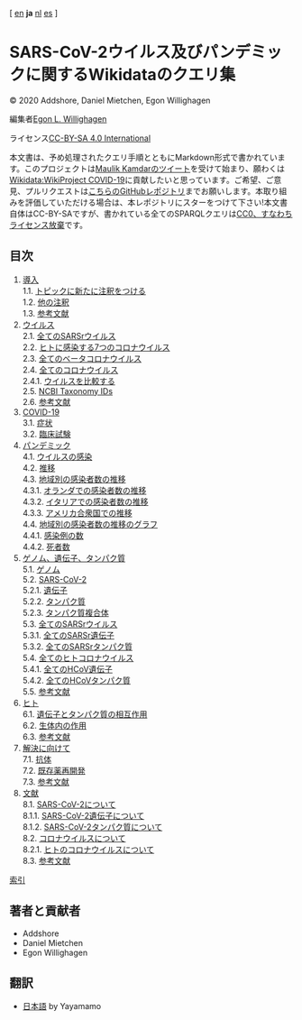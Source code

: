 [ [en](../index.md) **ja** [nl](../nl/index.md) [es](../es/index.md)  ]

# SARS-CoV-2ウイルス及びパンデミックに関するWikidataのクエリ集

© 2020 Addshore, Daniel Mietchen, Egon Willighagen

編集者[Egon L. Willighagen](https://orcid.org/0000-0001-7542-0286)

ライセンス[CC-BY-SA 4.0 International](https://creativecommons.org/licenses/by-sa/4.0/)

本文書は、予め処理されたクエリ手順とともにMarkdown形式で書かれています。このプロジェクトは[Maulik Kamdarのツイート](https://twitter.com/maulikkamdar/status/1239599404098740225)を受けて始まり、願わくは[Wikidata:WikiProject COVID-19](https://www.wikidata.org/wiki/Wikidata:WikiProject_COVID-19)に貢献したいと思っています。ご希望、ご意見、プルリクエストは[こちらのGitHubレポジトリ](https://github.com/egonw/SARS-CoV-2-Queries/)までお願いします。本取り組みを評価していただける場合は、本レポジトリにスターをつけて下さい!本文書自体はCC-BY-SAですが、書かれている全てのSPARQLクエリは[CC0、すなわちライセンス放棄](https://creativecommons.org/share-your-work/public-domain/cc0/)です。

## 目次

1. [導入](intro.md) <br />
1.1. [トピックに新たに注釈をつける](intro.md#トピックに新たに注釈をつける) <br />
1.2. [他の注釈](intro.md#他の注釈) <br />
1.3. [参考文献](intro.md#参考文献) <br />
2. [ウイルス](viruses.md) <br />
2.1. [全てのSARSrウイルス](viruses.md#全てのsarsrウイルス) <br />
2.2. [ヒトに感染する7つのコロナウイルス](viruses.md#ヒトに感染する7つのコロナウイルス) <br />
2.3. [全てのベータコロナウイルス](viruses.md#全てのベータコロナウイルス) <br />
2.4. [全てのコロナウイルス](viruses.md#全てのコロナウイルス) <br />
2.4.1. [ウイルスを比較する](viruses.md#ウイルスを比較する) <br />
2.5. [NCBI Taxonomy IDs](viruses.md#ncbi-taxonomy-ids) <br />
2.6. [参考文献](viruses.md#参考文献) <br />
3. [COVID-19](covid.md) <br />
3.1. [症状](covid.md#症状) <br />
3.2. [臨床試験](covid.md#臨床試験) <br />
4. [パンデミック](pandemic.md) <br />
4.1. [ウイルスの<topic>感染</topic>](pandemic.md#ウイルスの<topic>感染</topic>) <br />
4.2. [推移](pandemic.md#推移) <br />
4.3. [地域別の感染者数の推移](pandemic.md#地域別の感染者数の推移) <br />
4.3.1. [オランダでの感染者数の推移](pandemic.md#オランダでの感染者数の推移) <br />
4.3.2. [イタリアでの感染者数の推移](pandemic.md#イタリアでの感染者数の推移) <br />
4.3.3. [アメリカ合衆国での推移](pandemic.md#アメリカ合衆国での推移) <br />
4.4. [地域別の感染者数の推移のグラフ](pandemic.md#地域別の感染者数の推移のグラフ) <br />
4.4.1. [感染例の数](pandemic.md#感染例の数) <br />
4.4.2. [死者数](pandemic.md#死者数) <br />
5. [ゲノム、遺伝子、タンパク質](genes.md) <br />
5.1. [ゲノム](genes.md#ゲノム) <br />
5.2. [SARS-CoV-2](genes.md#sars-cov-2) <br />
5.2.1. [遺伝子](genes.md#遺伝子) <br />
5.2.2. [タンパク質](genes.md#タンパク質) <br />
5.2.3. [タンパク質複合体](genes.md#タンパク質複合体) <br />
5.3. [全てのSARSrウイルス](genes.md#全てのsarsrウイルス) <br />
5.3.1. [全てのSARSr遺伝子](genes.md#全てのsarsr遺伝子) <br />
5.3.2. [全てのSARSrタンパク質](genes.md#全てのsarsrタンパク質) <br />
5.4. [全てのヒトコロナウイルス](genes.md#全てのヒトコロナウイルス) <br />
5.4.1. [全てのHCoV遺伝子](genes.md#全てのhcov遺伝子) <br />
5.4.2. [全てのHCoVタンパク質](genes.md#全てのhcovタンパク質) <br />
5.5. [参考文献](genes.md#参考文献) <br />
6. [ヒト](human.md) <br />
6.1. [遺伝子とタンパク質の相互作用](human.md#遺伝子とタンパク質の相互作用) <br />
6.2. [生体内の作用](human.md#生体内の作用) <br />
6.3. [参考文献](human.md#参考文献) <br />
7. [解決に向けて](solution.md) <br />
7.1. [抗体](solution.md#抗体) <br />
7.2. [既存薬再開発](solution.md#既存薬再開発) <br />
7.3. [参考文献](solution.md#参考文献) <br />
8. [文献](literature.md) <br />
8.1. [SARS-CoV-2について](literature.md#sars-cov-2について) <br />
8.1.1. [SARS-CoV-2遺伝子について](literature.md#sars-cov-2遺伝子について) <br />
8.1.2. [SARS-CoV-2タンパク質について](literature.md#sars-cov-2タンパク質について) <br />
8.2. [コロナウイルスについて](literature.md#コロナウイルスについて) <br />
8.2.1. [ヒトのコロナウイルスについて](literature.md#ヒトのコロナウイルスについて) <br />
8.3. [参考文献](literature.md#参考文献) <br />

[索引](indexList.md) <br />

## 著者と貢献者

* Addshore
* Daniel Mietchen
* Egon Willighagen

## 翻訳

* [日本語](https://egonw.github.io/SARS-CoV-2-Queries/ja/) by Yayamamo

